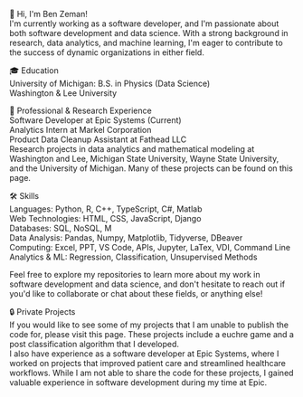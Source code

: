 👋 Hi, I'm Ben Zeman!  
I'm currently working as a software developer, and I'm passionate about both software development and data science. With a strong background in research, data analytics, and machine learning, I'm eager to contribute to the success of dynamic organizations in either field.

🎓 Education  
University of Michigan: B.S. in Physics (Data Science)  
Washington & Lee University  

💼 Professional & Research Experience  
Software Developer at Epic Systems (Current)  
Analytics Intern at Markel Corporation  
Product Data Cleanup Assistant at Fathead LLC  
Research projects in data analytics and mathematical modeling at Washington and Lee, Michigan State University, Wayne State University, and the University of Michigan. Many of these projects can be found on this page.  

🛠 Skills  
Languages: Python, R, C++, TypeScript, C#, Matlab  
Web Technologies: HTML, CSS, JavaScript, Django  
Databases: SQL, NoSQL, M  
Data Analysis: Pandas, Numpy, Matplotlib, Tidyverse, DBeaver  
Computing: Excel, PPT, VS Code, APIs, Jupyter, LaTex, VDI, Command Line  
Analytics & ML: Regression, Classification, Unsupervised Methods  

Feel free to explore my repositories to learn more about my work in software development and data science, and don't hesitate to reach out if you'd like to collaborate or chat about these fields, or anything else!  

🔒 Private Projects  
If you would like to see some of my projects that I am unable to publish the code for, please visit this page. These projects include a euchre game and a post classification algorithm that I developed.  
I also have experience as a software developer at Epic Systems, where I worked on projects that improved patient care and streamlined healthcare workflows. While I am not able to share the code for these projects, I gained valuable experience in software development during my time at Epic.  
